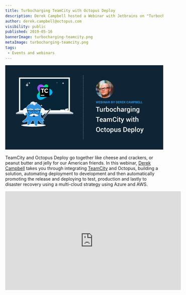 ```yaml
---
title: Turbocharging TeamCity with Octopus Deploy
description: Derek Campbell hosted a Webinar with Jetbrains on "Turbocharging TeamCity with Octopus Deploy"
author: derek.campbell@octopus.com
visibility: public
published: 2019-05-16
bannerImage: turbocharging-teamcity.png
metaImage: turbocharging-teamcity.png
tags:
 - Events and webinars
---
```


![Derek Campbell hosted a Webinar in conjunction with Jetbrains on "Turbocharging TeamCity with Octopus Deploy"](turbocharging-teamcity.png)

TeamCity and Octopus Deploy go together like cheese and crackers, or peanut butter and jelly for our American friends. In this webinar, [Derek Campbell](https://twitter.com/octoderek) takes you through integrating [TeamCity](https://www.jetbrains.com/teamcity/) and Octopus, building a solution, automating deployment to development and then automatically promoting the release and deploying to test, production and lastly to disaster recovery using a multi-cloud strategy using Azure and AWS.

<iframe width="560" height="315" src="https://www.youtube.com/embed/DlbQUdFFDMU" frameborder="0" allowfullscreen></iframe>
